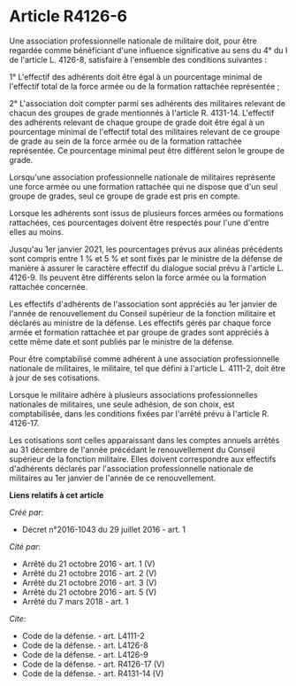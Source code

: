 # Article R4126-6

Une association professionnelle nationale de militaire doit, pour être regardée comme bénéficiant d'une influence
significative au sens du 4° du I de l'article L. 4126-8, satisfaire à l'ensemble des conditions suivantes : 

1° L'effectif des adhérents doit être égal à un pourcentage minimal de l'effectif total de la force armée ou de la formation
rattachée représentée ; 

2° L'association doit compter parmi ses adhérents des militaires relevant de chacun des groupes de grade mentionnés à
l'article R. 4131-14. L'effectif des adhérents relevant de chaque groupe de grade doit être égal à un pourcentage minimal de
l'effectif total des militaires relevant de ce groupe de grade au sein de la force armée ou de la formation rattachée
représentée. Ce pourcentage minimal peut être différent selon le groupe de grade. 

Lorsqu'une association professionnelle nationale de militaires représente une force armée ou une formation rattachée qui ne
dispose que d'un seul groupe de grades, seul ce groupe de grade est pris en compte. 

Lorsque les adhérents sont issus de plusieurs forces armées ou formations rattachées, ces pourcentages doivent être respectés
pour l'une d'entre elles au moins. 

Jusqu'au 1er janvier 2021, les pourcentages prévus aux alinéas précédents sont compris entre 1 % et 5 % et sont fixés par le
ministre de la défense de manière à assurer le caractère effectif du dialogue social prévu à l'article L. 4126-9. Ils peuvent
être différents selon la force armée ou la formation rattachée concernée. 

Les effectifs d'adhérents de l'association sont appréciés au 1er janvier de l'année de renouvellement du Conseil supérieur de
la fonction militaire et déclarés au ministre de la défense. Les effectifs gérés par chaque force armée et formation
rattachée et par groupe de grades sont appréciés à cette même date et sont publiés par le ministre de la défense. 

Pour être comptabilisé comme adhérent à une association professionnelle nationale de militaires, le militaire, tel que défini
à l'article L. 4111-2, doit être à jour de ses cotisations. 

Lorsque le militaire adhère à plusieurs associations professionnelles nationales de militaires, une seule adhésion, de son
choix, est comptabilisée, dans les conditions fixées par l'arrêté prévu à l'article R. 4126-17. 

Les cotisations sont celles apparaissant dans les comptes annuels arrêtés au 31 décembre de l'année précédant le
renouvellement du Conseil supérieur de la fonction militaire. Elles doivent correspondre aux effectifs d'adhérents déclarés
par l'association professionnelle nationale de militaires au 1er janvier de l'année de ce renouvellement.

**Liens relatifs à cet article**

_Créé par_:

  - Décret n°2016-1043 du 29 juillet 2016 - art. 1

_Cité par_:

  - Arrêté du 21 octobre 2016 - art. 1 (V)
  - Arrêté du 21 octobre 2016 - art. 2 (V)
  - Arrêté du 21 octobre 2016 - art. 3 (V)
  - Arrêté du 21 octobre 2016 - art. 5 (V)
  - Arrêté du 7 mars 2018 - art. 1

_Cite_:

  - Code de la défense. - art. L4111-2
  - Code de la défense. - art. L4126-8
  - Code de la défense. - art. L4126-9
  - Code de la défense. - art. R4126-17 (V)
  - Code de la défense. - art. R4131-14 (V)
